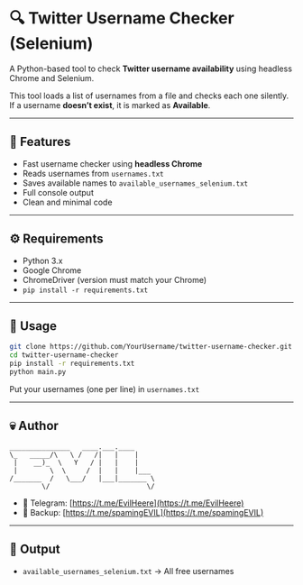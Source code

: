 # 🔍 Twitter Username Checker (Selenium)

A Python-based tool to check **Twitter username availability** using headless Chrome and Selenium.

This tool loads a list of usernames from a file and checks each one silently. If a username **doesn’t exist**, it is marked as **Available**.

---

## 🧠 Features

- Fast username checker using **headless Chrome**
- Reads usernames from `usernames.txt`
- Saves available names to `available_usernames_selenium.txt`
- Full console output
- Clean and minimal code

---

## ⚙️ Requirements

- Python 3.x
- Google Chrome
- ChromeDriver (version must match your Chrome)
- `pip install -r requirements.txt`

---

## 🚀 Usage

```bash
git clone https://github.com/YourUsername/twitter-username-checker.git
cd twitter-username-checker
pip install -r requirements.txt
python main.py
```

Put your usernames (one per line) in `usernames.txt`

---

## 💀 Author

```
_______________   ____.___.____     
\_   _____/\   \ /   /|   |    |    
 |    __)_  \   Y   / |   |    |    
 |        \  \     /  |   |    |___ 
/_______  /   \___/   |___|_______ \
        \/                        \/
```

- 🔗 Telegram: [https://t.me/EvilHeere](https://t.me/EvilHeere)  
- 🔗 Backup: [https://t.me/spamingEVIL](https://t.me/spamingEVIL)

---

## 📁 Output

- `available_usernames_selenium.txt` → All free usernames
